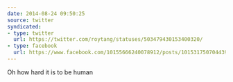 ```yaml
---
date: 2014-08-24 09:50:25
source: twitter
syndicated:
- type: twitter
  url: https://twitter.com/roytang/statuses/503479430153400320/
- type: facebook
  url: https://www.facebook.com/10155666240078912/posts/10153175070443912
---
```


Oh how hard it is to be human